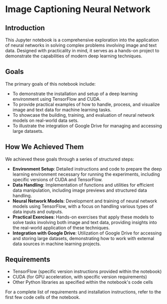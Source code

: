 # Image Captioning Neural Network

## Introduction

This Jupyter notebook is a comprehensive exploration into the application of neural networks in solving complex problems involving image and text data. Designed with practicality in mind, it serves as a hands-on project to demonstrate the capabilities of modern deep learning techniques.

## Goals

The primary goals of this notebook include:

-   To demonstrate the installation and setup of a deep learning environment using TensorFlow and CUDA.
-   To provide practical examples of how to handle, process, and visualize image and text data for machine learning tasks.
-   To showcase the building, training, and evaluation of neural network models on real-world data sets.
-   To illustrate the integration of Google Drive for managing and accessing large datasets.

## How We Achieved Them

We achieved these goals through a series of structured steps:

-   **Environment Setup**: Detailed instructions and code to prepare the deep learning environment necessary for running the experiments, including specific versions of CUDA and TensorFlow.
-   **Data Handling**: Implementation of functions and utilities for efficient data manipulation, including image previews and structured data handling.
-   **Neural Network Models**: Development and training of neural network models using TensorFlow, with a focus on handling various types of data inputs and outputs.
-   **Practical Exercises**: Hands-on exercises that apply these models to solve tasks involving both image and text data, providing insights into the real-world application of these techniques.
-   **Integration with Google Drive**: Utilization of Google Drive for accessing and storing large datasets, demonstrating how to work with external data sources in machine learning projects.

## Requirements

-   TensorFlow (specific version instructions provided within the notebook)
-   CUDA (for GPU acceleration, with specific version requirements)
-   Other Python libraries as specified within the notebook's code cells

For a complete list of requirements and installation instructions, refer to the first few code cells of the notebook.
